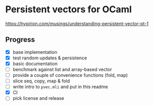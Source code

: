 # Persistent vectors for OCaml

https://hypirion.com/musings/understanding-persistent-vector-pt-1

## Progress
- [x] base implementation
- [x] test random updates & persistence
- [x] basic documentation
- [ ] benchmark against list and array-based vector
- [ ] provide a couple of convenience functions (fold, map)
- [ ] slice seq, copy, map & fold
- [ ] write intro to `pvec.mli` and put in this readme
- [x] CI
- [ ] pick license and release
